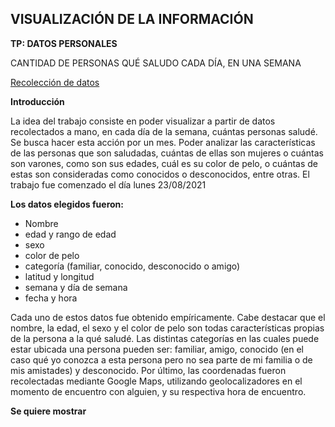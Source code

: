 ## VISUALIZACIÓN DE LA INFORMACIÓN
**TP: DATOS PERSONALES**

CANTIDAD DE PERSONAS QUÉ SALUDO CADA DÍA, EN UNA SEMANA

[Recolección de datos](datospersonales.csv)

**Introducción**

La idea del trabajo consiste en poder visualizar a partir de datos recolectados a mano, en cada día de la semana, cuántas personas saludé. Se busca hacer esta acción por un mes. Poder analizar las características de las personas que son saludadas, cuántas de ellas son mujeres o cuántas son varones, como son sus edades, cuál es su color de pelo, o cuántas de estas son consideradas como conocidos o desconocidos, entre otras.
El trabajo fue comenzado el día lunes 23/08/2021

**Los datos elegidos fueron:** 

- Nombre
- edad y rango de edad
- sexo
- color de pelo
- categoría (familiar, conocido, desconocido o amigo)
- latitud y longitud
- semana y día de semana
- fecha y hora

Cada uno de estos datos fue obtenido empíricamente. Cabe destacar que el nombre, la edad, el sexo y el color de pelo son todas características propias de la persona a la qué saludé. Las distintas categorías en las cuales puede estar ubicada una persona pueden ser: familiar, amigo, conocido (en el caso qué yo conozca a esta persona pero no sea parte de mi familia o de mis amistades) y desconocido. Por último, las coordenadas fueron recolectadas mediante Google Maps, utilizando geolocalizadores en el momento de encuentro con alguien, y su respectiva hora de encuentro.

**Se quiere mostrar**
